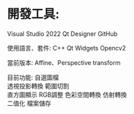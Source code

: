 # 開發工具:
  Visual Studio 2022
	Qt Designer
	GitHub

使用語言、套件:
	C++
	Qt Widgets
	Opencv2
	
當前版本:
 Affine、Perspective transform

目前功能:
	自選圖檔	
  透視投影轉換
  範圍切割	
  直方圖顯示
  RGB調整	
  色彩空間轉換
  仿射轉換	
  二值化
  檔案儲存		

